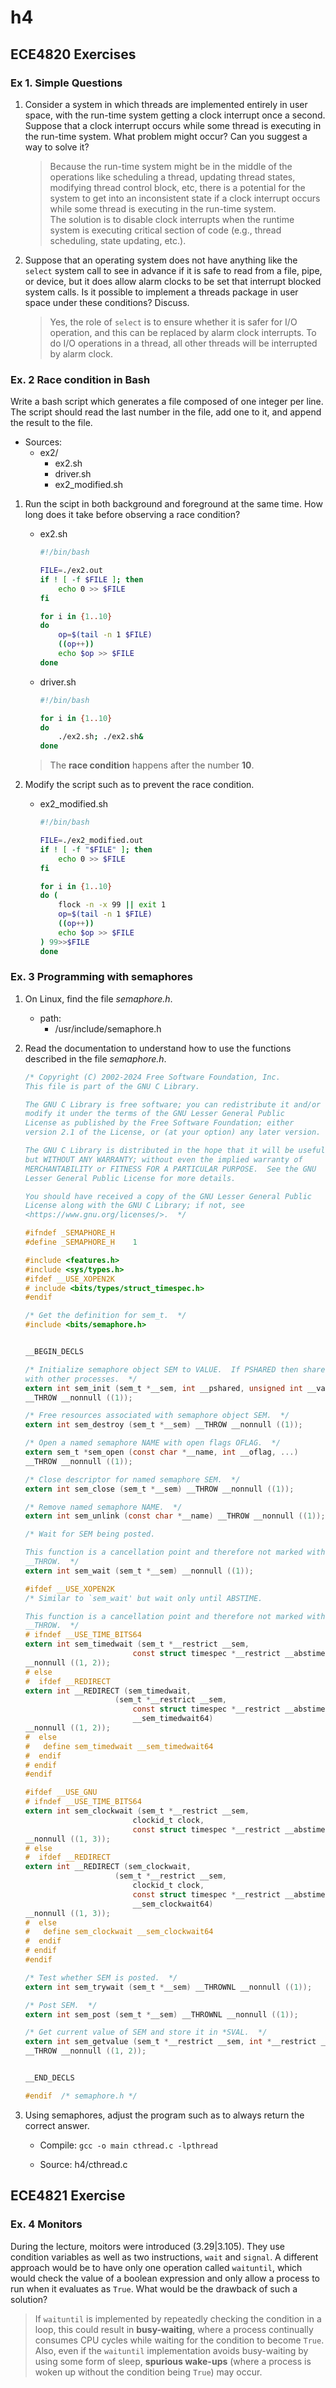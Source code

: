 # h4
## ECE4820 Exercises
### Ex 1. Simple Questions
1. Consider a system in which threads are implemented entirely in user space, with the run-time system getting a clock interrupt once a second. Suppose that a clock interrupt occurs while some thread is executing in the run-time system. What problem might occur? Can you suggest a way to solve it?

    > Because the run-time system might be in the middle of the operations like scheduling a thread, updating thread states, modifying thread control block, etc, there is a potential for the system to get into an inconsistent state if a clock interrupt occurs while some thread is executing in the run-time system.  
    The solution is to disable clock interrupts when the runtime system is executing critical section of code (e.g., thread scheduling, state updating, etc.).

2. Suppose that an operating system does not have anything like the `select` system call to see in advance if it is safe to read from a file, pipe, or device, but it does allow alarm clocks to be set that interrupt blocked system calls. Is it possible to implement a threads package in user space under these conditions? Discuss.

    > Yes, the role of `select` is to ensure whether it is safer for I/O operation, and this can be replaced by alarm clock interrupts. To do I/O operations in a thread, all other threads will be interrupted by alarm clock.

### Ex. 2 Race condition in Bash
Write a bash script which generates a file composed of one integer per line. The script should read the last number in the file, add one to it, and append the result to the file.

- Sources:
    - ex2/
        - ex2.sh
        - driver.sh
        - ex2_modified.sh

1. Run the scipt in both background and foreground at the same time. How long does it take before observing a race condition?

    - ex2.sh

        ```sh
        #!/bin/bash

        FILE=./ex2.out
        if ! [ -f $FILE ]; then
            echo 0 >> $FILE
        fi

        for i in {1..10}
        do
            op=$(tail -n 1 $FILE)
            ((op++))
            echo $op >> $FILE
        done
        ```

    - driver.sh

        ```sh
        #!/bin/bash

        for i in {1..10}
        do
            ./ex2.sh; ./ex2.sh&
        done
        ```

    > The **race condition** happens after the number **10**.

2. Modify the script such as to prevent the race condition.

    - ex2_modified.sh

        ```sh
        #!/bin/bash

        FILE=./ex2_modified.out
        if ! [ -f "$FILE" ]; then
            echo 0 >> $FILE
        fi

        for i in {1..10}
        do (
            flock -n -x 99 || exit 1
            op=$(tail -n 1 $FILE)
            ((op++))
            echo $op >> $FILE
        ) 99>>$FILE
        done
        ```

### Ex. 3 Programming with semaphores

1. On Linux, find the file *semaphore.h*.

    - path:
        - /usr/include/semaphore.h

2. Read the documentation to understand how to use the functions described in the file *semaphore.h*.

    ```C
    /* Copyright (C) 2002-2024 Free Software Foundation, Inc.
    This file is part of the GNU C Library.

    The GNU C Library is free software; you can redistribute it and/or
    modify it under the terms of the GNU Lesser General Public
    License as published by the Free Software Foundation; either
    version 2.1 of the License, or (at your option) any later version.

    The GNU C Library is distributed in the hope that it will be useful,
    but WITHOUT ANY WARRANTY; without even the implied warranty of
    MERCHANTABILITY or FITNESS FOR A PARTICULAR PURPOSE.  See the GNU
    Lesser General Public License for more details.

    You should have received a copy of the GNU Lesser General Public
    License along with the GNU C Library; if not, see
    <https://www.gnu.org/licenses/>.  */

    #ifndef _SEMAPHORE_H
    #define _SEMAPHORE_H    1

    #include <features.h>
    #include <sys/types.h>
    #ifdef __USE_XOPEN2K
    # include <bits/types/struct_timespec.h>
    #endif

    /* Get the definition for sem_t.  */
    #include <bits/semaphore.h>


    __BEGIN_DECLS

    /* Initialize semaphore object SEM to VALUE.  If PSHARED then share it
    with other processes.  */
    extern int sem_init (sem_t *__sem, int __pshared, unsigned int __value)
    __THROW __nonnull ((1));

    /* Free resources associated with semaphore object SEM.  */
    extern int sem_destroy (sem_t *__sem) __THROW __nonnull ((1));

    /* Open a named semaphore NAME with open flags OFLAG.  */
    extern sem_t *sem_open (const char *__name, int __oflag, ...)
    __THROW __nonnull ((1));

    /* Close descriptor for named semaphore SEM.  */
    extern int sem_close (sem_t *__sem) __THROW __nonnull ((1));

    /* Remove named semaphore NAME.  */
    extern int sem_unlink (const char *__name) __THROW __nonnull ((1));

    /* Wait for SEM being posted.

    This function is a cancellation point and therefore not marked with
    __THROW.  */
    extern int sem_wait (sem_t *__sem) __nonnull ((1));

    #ifdef __USE_XOPEN2K
    /* Similar to `sem_wait' but wait only until ABSTIME.

    This function is a cancellation point and therefore not marked with
    __THROW.  */
    # ifndef __USE_TIME_BITS64
    extern int sem_timedwait (sem_t *__restrict __sem,
                            const struct timespec *__restrict __abstime)
    __nonnull ((1, 2));
    # else
    #  ifdef __REDIRECT
    extern int __REDIRECT (sem_timedwait,
                        (sem_t *__restrict __sem,
                            const struct timespec *__restrict __abstime),
                            __sem_timedwait64)
    __nonnull ((1, 2));
    #  else
    #   define sem_timedwait __sem_timedwait64
    #  endif
    # endif
    #endif

    #ifdef __USE_GNU
    # ifndef __USE_TIME_BITS64
    extern int sem_clockwait (sem_t *__restrict __sem,
                            clockid_t clock,
                            const struct timespec *__restrict __abstime)
    __nonnull ((1, 3));
    # else
    #  ifdef __REDIRECT
    extern int __REDIRECT (sem_clockwait,
                        (sem_t *__restrict __sem,
                            clockid_t clock,
                            const struct timespec *__restrict __abstime),
                            __sem_clockwait64)
    __nonnull ((1, 3));
    #  else
    #   define sem_clockwait __sem_clockwait64
    #  endif
    # endif
    #endif

    /* Test whether SEM is posted.  */
    extern int sem_trywait (sem_t *__sem) __THROWNL __nonnull ((1));

    /* Post SEM.  */
    extern int sem_post (sem_t *__sem) __THROWNL __nonnull ((1));

    /* Get current value of SEM and store it in *SVAL.  */
    extern int sem_getvalue (sem_t *__restrict __sem, int *__restrict __sval)
    __THROW __nonnull ((1, 2));


    __END_DECLS

    #endif  /* semaphore.h */
    ```

3. Using semaphores, adjust the program such as to always return the correct answer.

    - Compile: `gcc -o main cthread.c -lpthread`
    
    - Source: h4/cthread.c

## ECE4821 Exercise
### Ex. 4 Monitors
During the lecture, moitors were introduced (3.29|3.105). They use condition variables as well as two instructions, `wait` and `signal`. A different approach would be to have only one operation called `waituntil`, which would check the value of a boolean expression and only allow a process to run when it evaluates as `True`. What would be the drawback of such a solution?

> If `waituntil` is implemented by repeatedly checking the condition in a loop, this could result in **busy-waiting**, where a process continually consumes CPU cycles while waiting for the condition to become `True`.  
Also, even if the `waituntil` implementation avoids busy-waiting by using some form of sleep, **spurious wake-ups** (where a process is woken up without the condition being `True`) may occur.  
